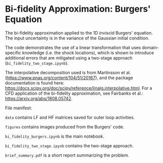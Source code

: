 # Bi-fidelity Approximation: Burgers' Equation

The bi-fidelity approximation applied to the 1D inviscid Burgers' equation. The input uncertainty is in the variance of the Gaussian initial condition.

The code demonstrates the use of a linear transformation that uses domain-specific knowledge (i.e. the shock locations), which is shown to introduce additional errors that are mitigated using a two-stage approach (`bi_fidelity_two_stage.ipynb`).

The interpolative decomposition used is from Martinsson et al. (https://www.pnas.org/content/104/51/20167), and the package documentation is found here: https://docs.scipy.org/doc/scipy/reference/linalg.interpolative.html. For a CFD application of the bi-fidelity approximation, see Fairbanks et al.: https://arxiv.org/abs/1808.05742.

File manifest:

`data` contains LF and HF matrices saved for outer loop activities.

`figures` contains images produced from the Burgers' code.

`bi_fidelity_burgers.ipynb` is the main notebook.

`bi_fidelity_two_stage.ipynb` contains the two-stage approach.

`brief_summary.pdf` is a short report summarizing the problem.

